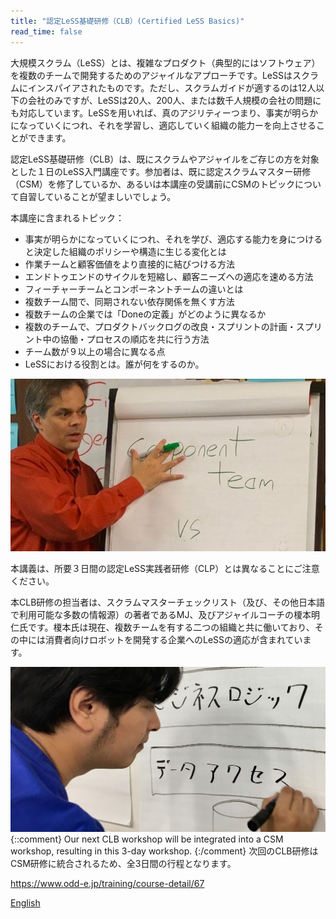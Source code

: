 ```yaml
---
title: "認定LeSS基礎研修（CLB）(Certified LeSS Basics)"
read_time: false
---
```


大規模スクラム（LeSS）とは、複雑なプロダクト（典型的にはソフトウェア）を複数のチームで開発するためのアジャイルなアプローチです。LeSSはスクラムにインスパイアされたものです。ただし、スクラムガイドが適するのは12人以下の会社のみですが、LeSSは20人、200人、または数千人規模の会社の問題にも対応しています。LeSSを用いれば、真のアジリティーつまり、事実が明らかになっていくにつれ、それを学習し、適応していく組織の能力ーを向上させることができます。

認定LeSS基礎研修（CLB）は、既にスクラムやアジャイルをご存じの方を対象とした１日のLeSS入門講座です。参加者は、既に認定スクラムマスター研修（CSM）を修了しているか、あるいは本講座の受講前にCSMのトピックについて自習していることが望ましいでしょう。

本講座に含まれるトピック：

* 事実が明らかになっていくにつれ、それを学び、適応する能力を身につけると決定した組織のポリシーや構造に生じる変化とは
* 作業チームと顧客価値をより直接的に結びつける方法
* エンドトゥエンドのサイクルを短縮し、顧客ニーズへの適応を速める方法
* フィーチャーチームとコンポーネントチームの違いとは
* 複数チーム間で、同期されない依存関係を無くす方法
* 複数チームの企業では「Doneの定義」がどのように異なるか
* 複数のチームで、プロダクトバックログの改良・スプリントの計画・スプリント中の協働・プロセスの順応を共に行う方法
* チーム数が９以上の場合に異なる点
* LeSSにおける役割とは。誰が何をするのか。

![MJ Tokyo CLB Class](/images/tokyo-CLB-class.jpg)

本講義は、所要３日間の認定LeSS実践者研修（CLP）とは異なることにご注意ください。

本CLB研修の担当者は、スクラムマスターチェックリスト（及び、その他日本語で利用可能な多数の情報源）の著者であるMJ、及びアジャイルコーチの榎本明仁氏です。榎本氏は現在、複数チームを有する二つの組織と共に働いており、その中には消費者向けロボットを開発する企業へのLeSSの適応が含まれています。

![Aki writing](/images/aki-writing.jpg)
{::comment} Our next CLB workshop will be integrated into a CSM workshop, resulting in this 3-day workshop. {:/comment}
次回のCLB研修はCSM研修に統合されるため、全3日間の行程となります。

<https://www.odd-e.jp/training/course-detail/67>

[English](https://docs.google.com/document/d/1_-RuYRI7_eNYdOdqFEVda9tsEZqvwfVoUrUY7PZnyEM/edit?usp=sharing)